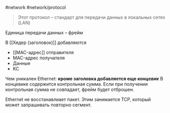 #network #network/protocol  

> Этот протокол – стандарт для передачи данных в локальных сетях (LAN)

Единица передачи данных – фрейм

В [[Хедер (заголовок)]] добавляются
- [[MAC-адрес]] отправителя
- MAC-адрес получателя
- Данные
- KC

Чем уникален Ethernet: **кроме заголовка добавляется еще *концевик***
В концевике содержится контрольная сумма. Если при получении контрольная сумма не совпадает, фрейм будет отброшен.

Ethernet не восстанавлиает пакет. Этим занимается TCP, который может запрашивать повторно сегмент.
